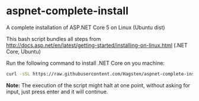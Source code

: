 # aspnet-complete-install
A complete installation of ASP.NET Core 5 on Linux (Ubuntu dist)

This bash script bundles all steps from http://docs.asp.net/en/latest/getting-started/installing-on-linux.html (.NET Core, Ubuntu)

Run the following command to install .NET Core on you machine:

```bash
curl -sSL https://raw.githubusercontent.com/Hagsten/aspnet-complete-install/master/install.sh -o install.sh && bash install.sh && rm install.sh

```

**Note:** The execution of the script might halt at one point, without asking for input, just press enter and it will continue. 
